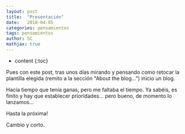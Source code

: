 ```yaml
---
layout: post
title:  "Presentación"
date:   2018-04-05 
categories: pensamientos
tags: pensamientos
author: SC
mathjax: true
---
```


* content
{:toc}

Pues con este post, tras unos días mirando y pensando como retocar la plantilla elegida (remito a la sección "About the blog...") inicio un blog.

Hacía tiempo que tenía ganas, pero me faltaba el tiempo. Ya sabéis, es finito y hay que establecer prioridades... pero bueno, de momento lo lanzamos...

Hasta la próxima!

Cambio y corto.





